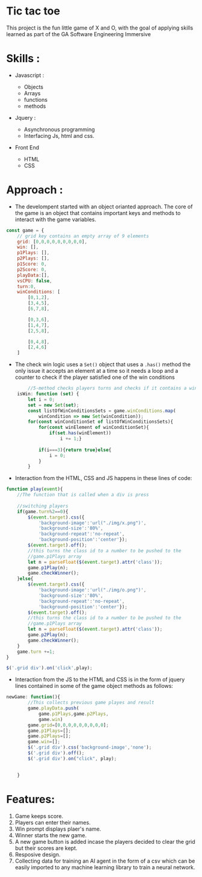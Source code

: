 <!-- md => markdown -->
<!-- Github markdown -->

<!-- heading part -->
# Tic tac toe

This project is the fun little game of X and O, with the goal of applying skills learned as part of the GA Software Engineering Immersive 

# Skills :

- Javascript :
    * Objects
    * Arrays
    * functions
    * methods

- Jquery :
    * Asynchronous programming
    * Interfacing Js, html and css.

- Front End
    * HTML
    * CSS

# Approach :

* The develompent started with an object orianted approach. The core of the game is an object that contains important keys and methods to interact with the game variables.

```js
const game = {
    // grid key contains an empty array of 9 elements
    grid: [0,0,0,0,0,0,0,0,0],
    win: [],
    p1Plays: [],
    p2Plays: [],
    p1Score: 0,
    p2Score: 0,
    playData:[],
    vsCPU: false,
    turn:0,
    winConditions: [
        [0,1,2],
        [3,4,5],
        [6,7,8],

        [0,3,6],
        [1,4,7],
        [2,5,8],

        [0,4,8],
        [2,4,6]
    ]
```
    
* The check win logic uses a `Set()` object that uses a `.has()` method the only issue it accepts an element at a time so it needs a loop and a counter to check if the player satisfied one of the win conditions
    
```js
        //5-method checks players turns and checks if it contains a win condition
    isWin: function (set) {
        let i = 0;
        set = new Set(set);
        const listOfWinConditionsSets = game.winConditions.map(
            winCondition => new Set(winCondition));
        for(const winConditionSet of listOfWinConditionsSets){
            for(const winElement of winConditionSet){
                if(set.has(winElement))
                    i += 1;}
                    
            if(i===3){return true}else{
                i = 0;
            }
        }
```
* Interaction from the HTML, CSS and JS happens in these lines of code:
```js
function play(event){
    //The function that is called when a div is press
    
    //switching players 
    if(game.turn%2==0){
        $(event.target).css({
            'background-image':'url("./img/x.png")',
            'background-size':'80%',
            'background-repeat':'no-repeat',
            'background-position':'center'});
        $(event.target).off();
        //this turns the class id to a number to be pushed to the
        //game.p1Plays array
        let n = parseFloat($(event.target).attr('class'));
        game.p1Play(n);
        game.checkWinner();
    }else{
        $(event.target).css({
            'background-image':'url("./img/o.png")',
            'background-size':'80%',
            'background-repeat':'no-repeat',
            'background-position':'center'});
        $(event.target).off();
        //this turns the class id to a number to be pushed to the
        //game.p1Plays array
        let n = parseFloat($(event.target).attr('class'));
        game.p2Play(n);
        game.checkWinner();
    }
    game.turn +=1;
}

$('.grid div').on('click',play);
```

* Interaction from the JS to the HTML and CSS is in the form of jquery lines contained in some of the game object methods as follows:

```js
newGame: function(){
        //This collects previous game playes and result
        game.playData.push(
            game.p1Plays,game.p2Plays,
            game.win)
        game.grid=[0,0,0,0,0,0,0,0,0];
        game.p1Plays=[];
        game.p2Plays=[];
        game.win=[];
        $('.grid div').css('background-image','none');
        $('.grid div').off();
        $('.grid div').on("click", play);

        
    }
```
# Features:

1. Game keeps score.
2. Players can enter their names.
3. Win prompt displays plaer's name.
4. Winner starts the new game.
5. A new game button is added incase the players decided to clear the grid but their scores are kept.
6. Resposive design.
7. Collecting data for training an AI agent in the form of a csv which can be easily imported to any machine learning library to train a neural network.



